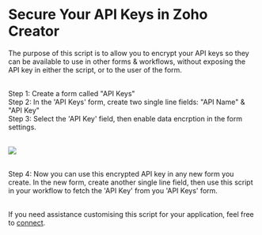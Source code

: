 <h1>Secure Your API Keys in Zoho Creator</h1>
The purpose of this script is to allow you to encrypt your API keys so they can be available to use in other forms & workflows, without exposing the API key in either the script, or to the user of the form.
<p><br> Step 1: Create a form called "API Keys"
<br> Step 2: In the 'API Keys' form, create two single line fields: "API Name" & "API Key"
<br> Step 3: Select the 'API Key' field, then enable data encrption in the form settings.
<p><br><img src="https://www.zohowebstatic.com/sites/default/files/creator/zc_fields_datasec_e.png"> 
<p><br> Step 4: Now you can use this encrypted API key in any new form you create. In the new form, create another single line field, then use this script in your workflow to fetch the 'API Key' from you 'API Keys' form.
<p><br>If you need assistance customising this script for your application, feel free to <a href="https://au.linkedin.com/in/ariadar">connect</a>.
